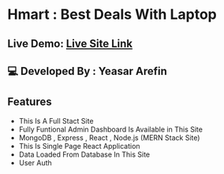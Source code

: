 # Hmart : Best Deals With Laptop

## Live Demo: [Live Site Link](https://yeasararefin-ph-as12.netlify.app/)

## 💻 Developed By : Yeasar Arefin

## Features 
- This Is A Full Stact Site
- Fully Funtional Admin Dashboard Is Available in This Site
- MongoDB , Express , React , Node.js (MERN Stack Site)
- This Is Single Page React Application
- Data Loaded From Database In This Site
- User Auth